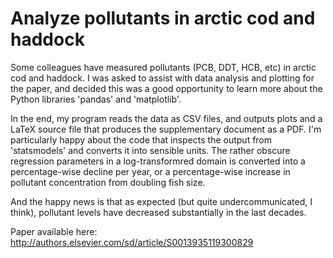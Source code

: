 # Analyze pollutants in arctic cod and haddock

Some colleagues have measured pollutants (PCB, DDT, HCB, etc) in
arctic cod and haddock.  I was asked to assist with data analysis and
plotting for the paper, and decided this was a good opportunity to
learn more about the Python libraries 'pandas' and 'matplotlib'.

In the end, my program reads the data as CSV files, and outputs plots
and a LaTeX source file that produces the supplementary document as a
PDF.  I'm particularly happy about the code that inspects the output
from 'statsmodels' and converts it into sensible units.  The rather
obscure regression parameters in a log-transformred domain is
converted into a percentage-wise decline per year, or a
percentage-wise increase in pollutant concentration from doubling fish
size.

And the happy news is that as expected (but quite undercommunicated, I
think), pollutant levels have decreased substantially in the last
decades. 

Paper available here: <http://authors.elsevier.com/sd/article/S0013935119300829>
